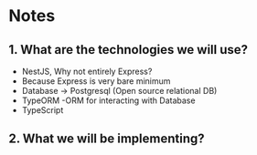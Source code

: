# Notes
## 1. What are the technologies we will use?
 - NestJS, Why not entirely Express?
  - Because Express is  very bare minimum
 - Database -> Postgresql (Open source relational DB)
 - TypeORM -ORM for interacting with Database
 - TypeScript

## 2. What we will be implementing?